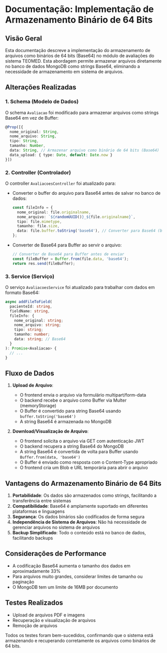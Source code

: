 # Documentação: Implementação de Armazenamento Binário de 64 Bits

## Visão Geral

Esta documentação descreve a implementação do armazenamento de arquivos como binários de 64 bits (Base64) no módulo de avaliações do sistema TEOMED. Esta abordagem permite armazenar arquivos diretamente no banco de dados MongoDB como strings Base64, eliminando a necessidade de armazenamento em sistema de arquivos.

## Alterações Realizadas

### 1. Schema (Modelo de Dados)

O schema `Avaliacao` foi modificado para armazenar arquivos como strings Base64 em vez de Buffer:

```typescript
@Prop([{
  nome_original: String,
  nome_arquivo: String,
  tipo: String,
  tamanho: Number,
  data: String, // Armazenar arquivo como binário de 64 bits (Base64)
  data_upload: { type: Date, default: Date.now }
}])
```

### 2. Controller (Controlador)

O controller `AvaliacoesController` foi atualizado para:

- Converter o buffer do arquivo para Base64 antes de salvar no banco de dados:
  ```typescript
  const fileInfo = {
    nome_original: file.originalname,
    nome_arquivo: `${randomUUID()}_${file.originalname}`,
    tipo: file.mimetype,
    tamanho: file.size,
    data: file.buffer.toString('base64'), // Converter para Base64 (binário 64 bits)
  };
  ```

- Converter de Base64 para Buffer ao servir o arquivo:
  ```typescript
  // Converter de Base64 para Buffer antes de enviar
  const fileBuffer = Buffer.from(file.data, 'base64');
  return res.send(fileBuffer);
  ```

### 3. Service (Serviço)

O serviço `AvaliacoesService` foi atualizado para trabalhar com dados em formato Base64:

```typescript
async addFileToField(
  pacienteId: string,
  fieldName: string,
  fileInfo: {
    nome_original: string;
    nome_arquivo: string;
    tipo: string;
    tamanho: number;
    data: string; // Base64
  }
): Promise<Avaliacao> {
  // ...
}
```

## Fluxo de Dados

1. **Upload de Arquivo**:
   - O frontend envia o arquivo via formulário multipart/form-data
   - O backend recebe o arquivo como Buffer via Multer (memoryStorage)
   - O Buffer é convertido para string Base64 usando `buffer.toString('base64')`
   - A string Base64 é armazenada no MongoDB

2. **Download/Visualização de Arquivo**:
   - O frontend solicita o arquivo via GET com autenticação JWT
   - O backend recupera a string Base64 do MongoDB
   - A string Base64 é convertida de volta para Buffer usando `Buffer.from(data, 'base64')`
   - O Buffer é enviado como resposta com o Content-Type apropriado
   - O frontend cria um Blob e URL temporária para abrir o arquivo

## Vantagens do Armazenamento Binário de 64 Bits

1. **Portabilidade**: Os dados são armazenados como strings, facilitando a transferência entre sistemas
2. **Compatibilidade**: Base64 é amplamente suportado em diferentes plataformas e linguagens
3. **Segurança**: Os dados binários são codificados de forma segura
4. **Independência de Sistema de Arquivos**: Não há necessidade de gerenciar arquivos no sistema de arquivos
5. **Backup Simplificado**: Todo o conteúdo está no banco de dados, facilitando backups

## Considerações de Performance

- A codificação Base64 aumenta o tamanho dos dados em aproximadamente 33%
- Para arquivos muito grandes, considerar limites de tamanho ou paginação
- O MongoDB tem um limite de 16MB por documento

## Testes Realizados

- Upload de arquivos PDF e imagens
- Recuperação e visualização de arquivos
- Remoção de arquivos

Todos os testes foram bem-sucedidos, confirmando que o sistema está armazenando e recuperando corretamente os arquivos como binários de 64 bits.

